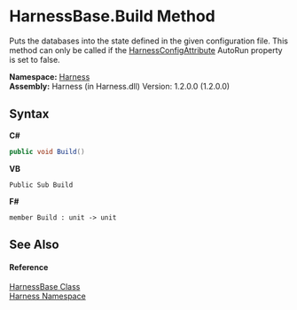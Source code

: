 # HarnessBase.Build Method 
 

Puts the databases into the state defined in the given configuration file. This method can only be called if the <a href="55e51d1d-dcc4-a189-4721-f8dcf43921a2">HarnessConfigAttribute</a> AutoRun property is set to false.

**Namespace:**&nbsp;<a href="c306edfe-5c5e-b933-d794-fef44c8f4ffc">Harness</a><br />**Assembly:**&nbsp;Harness (in Harness.dll) Version: 1.2.0.0 (1.2.0.0)

## Syntax

**C#**<br />
``` C#
public void Build()
```

**VB**<br />
``` VB
Public Sub Build
```

**F#**<br />
``` F#
member Build : unit -> unit 

```


## See Also


#### Reference
<a href="36459884-00cd-2c3d-acf5-b0cdf2a8da1b">HarnessBase Class</a><br /><a href="c306edfe-5c5e-b933-d794-fef44c8f4ffc">Harness Namespace</a><br />